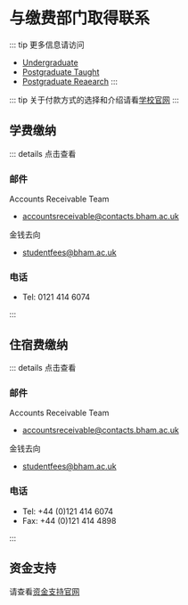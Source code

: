 # 与缴费部门取得联系

::: tip
更多信息请访问
- [Undergraduate](https://www.birmingham.ac.uk/undergraduate/fees/index.aspx)
- [Postgraduate Taught](https://www.birmingham.ac.uk/postgraduate/pgt/pgt-fees/index.aspx)
- [Postgraduate Reaearch](https://www.birmingham.ac.uk/postgraduate/pgr/dr-fees/index.aspx)
:::

::: tip
关于付款方式的选择和介绍请看[学校官网](https://intranet.birmingham.ac.uk/finance/transaction-services/payment-options/index.aspx)
:::

## 学费缴纳

::: details 点击查看

### 邮件

Accounts Receivable Team

- accountsreceivable@contacts.bham.ac.uk

金钱去向

- studentfees@bham.ac.uk

### 电话

- Tel: 0121 414 6074 

:::

## 住宿费缴纳

::: details 点击查看

### 邮件

Accounts Receivable Team

- accountsreceivable@contacts.bham.ac.uk

金钱去向

- studentfees@bham.ac.uk

### 电话

- Tel: +44 (0)121 414 6074
- Fax: +44 (0)121 414 4898

:::

## 资金支持

请查看[资金支持官网](https://www.birmingham.ac.uk/postgraduate/support/moneyadvice/support.aspx)